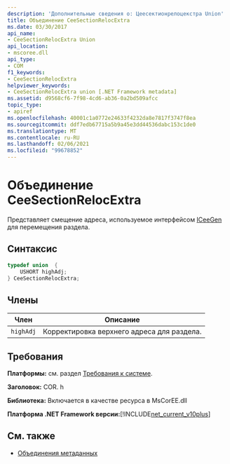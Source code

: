 ```yaml
---
description: 'Дополнительные сведения о: Цеесектионрелоцекстра Union'
title: Объединение CeeSectionRelocExtra
ms.date: 03/30/2017
api_name:
- CeeSectionRelocExtra Union
api_location:
- mscoree.dll
api_type:
- COM
f1_keywords:
- CeeSectionRelocExtra
helpviewer_keywords:
- CeeSectionRelocExtra union [.NET Framework metadata]
ms.assetid: d9568cf6-7f98-4cd6-ab36-0a2bd509afcc
topic_type:
- apiref
ms.openlocfilehash: 40001c1a0772e24633f4232da8e7817f3747f8ea
ms.sourcegitcommit: ddf7edb67715a5b9a45e3dd44536dabc153c1de0
ms.translationtype: MT
ms.contentlocale: ru-RU
ms.lasthandoff: 02/06/2021
ms.locfileid: "99678852"
---
```

# <a name="ceesectionrelocextra-union"></a>Объединение CeeSectionRelocExtra

Представляет смещение адреса, используемое интерфейсом [ICeeGen](iceegen-interface.md) для перемещения раздела.  
  
## <a name="syntax"></a>Синтаксис  
  
```cpp  
typedef union  {  
    USHORT highAdj;  
} CeeSectionRelocExtra;  
```  
  
## <a name="members"></a>Члены  
  
|Член|Описание|  
|------------|-----------------|  
|`highAdj`|Корректировка верхнего адреса для раздела.|  
  
## <a name="requirements"></a>Требования  

 **Платформы:** см. раздел [Требования к системе](../../get-started/system-requirements.md).  
  
 **Заголовок:** COR. h  
  
 **Библиотека:** Включается в качестве ресурса в MsCorEE.dll  
  
 **Платформа .NET Framework версии:**[!INCLUDE[net_current_v10plus](../../../../includes/net-current-v10plus-md.md)]  
  
## <a name="see-also"></a>См. также

- [Объединения метаданных](metadata-unions.md)
